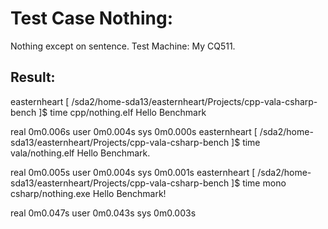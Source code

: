 Test Case Nothing: 
===================================
Nothing except on sentence.
Test Machine: My CQ511.

Result:
-----------------------------------
easternheart [ /sda2/home-sda13/easternheart/Projects/cpp-vala-csharp-bench ]$ time cpp/nothing.elf
Hello Benchmark

real    0m0.006s
user    0m0.004s
sys     0m0.000s
easternheart [ /sda2/home-sda13/easternheart/Projects/cpp-vala-csharp-bench ]$ time vala/nothing.elf 
Hello Benchmark. 

real    0m0.005s
user    0m0.004s
sys     0m0.001s
easternheart [ /sda2/home-sda13/easternheart/Projects/cpp-vala-csharp-bench ]$ time mono csharp/nothing.exe
Hello Benchmark!

real    0m0.047s
user    0m0.043s
sys     0m0.003s

